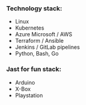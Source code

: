 ### Technology stack:
- Linux
- Kubernetes
- Azure Microsoft / AWS
- Terraform / Ansible 
- Jenkins / GitLab pipelines
- Python, Bash, Go

### Jast for fun stack:
- Arduino
- X-Box
- Playstation
